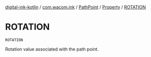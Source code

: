 [digital-ink-kotlin](../../../index.md) / [com.wacom.ink](../../index.md) / [PathPoint](../index.md) / [Property](index.md) / [ROTATION](./-r-o-t-a-t-i-o-n.md)

# ROTATION

`ROTATION`

Rotation value associated with the path point.


